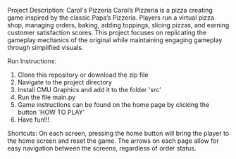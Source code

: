 Project Description: Carol's Pizzeria
Carol’s Pizzeria is a pizza creating game inspired by the classic Papa’s Pizzeria. Players run a virtual pizza shop, managing orders, baking, adding toppings, slicing pizzas, and earning customer satisfaction scores. This project focuses on replicating the gameplay mechanics of the original while maintaining engaging gameplay through simplified visuals.

Run Instructions:
1. Clone this repository or download the zip file
2. Navigate to the project directory
3. Install CMU Graphics and add it to the folder 'src'
4. Run the file main.py
5. Game instructions can be found on the home page by clicking the button 'HOW TO PLAY'
6. Have fun!!!

Shortcuts:
On each screen, pressing the home button will bring the player to the home screen and reset the game. The arrows on each page allow for easy navigation between the screens, regardless of order status.

